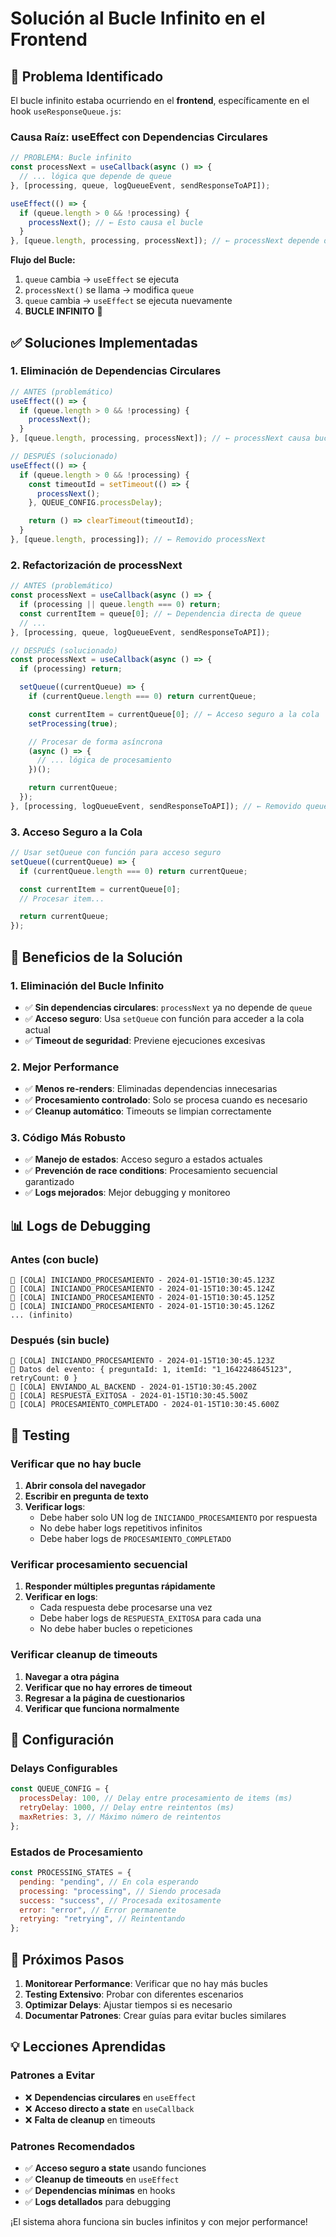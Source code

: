 # Solución al Bucle Infinito en el Frontend

## 🚨 Problema Identificado

El bucle infinito estaba ocurriendo en el **frontend**, específicamente en el hook `useResponseQueue.js`:

### **Causa Raíz: useEffect con Dependencias Circulares**

```javascript
// PROBLEMA: Bucle infinito
const processNext = useCallback(async () => {
  // ... lógica que depende de queue
}, [processing, queue, logQueueEvent, sendResponseToAPI]);

useEffect(() => {
  if (queue.length > 0 && !processing) {
    processNext(); // ← Esto causa el bucle
  }
}, [queue.length, processing, processNext]); // ← processNext depende de queue
```

**Flujo del Bucle:**

1. `queue` cambia → `useEffect` se ejecuta
2. `processNext()` se llama → modifica `queue`
3. `queue` cambia → `useEffect` se ejecuta nuevamente
4. **BUCLE INFINITO** 🔄

## ✅ Soluciones Implementadas

### 1. **Eliminación de Dependencias Circulares**

```javascript
// ANTES (problemático)
useEffect(() => {
  if (queue.length > 0 && !processing) {
    processNext();
  }
}, [queue.length, processing, processNext]); // ← processNext causa bucle

// DESPUÉS (solucionado)
useEffect(() => {
  if (queue.length > 0 && !processing) {
    const timeoutId = setTimeout(() => {
      processNext();
    }, QUEUE_CONFIG.processDelay);

    return () => clearTimeout(timeoutId);
  }
}, [queue.length, processing]); // ← Removido processNext
```

### 2. **Refactorización de processNext**

```javascript
// ANTES (problemático)
const processNext = useCallback(async () => {
  if (processing || queue.length === 0) return;
  const currentItem = queue[0]; // ← Dependencia directa de queue
  // ...
}, [processing, queue, logQueueEvent, sendResponseToAPI]);

// DESPUÉS (solucionado)
const processNext = useCallback(async () => {
  if (processing) return;

  setQueue((currentQueue) => {
    if (currentQueue.length === 0) return currentQueue;

    const currentItem = currentQueue[0]; // ← Acceso seguro a la cola
    setProcessing(true);

    // Procesar de forma asíncrona
    (async () => {
      // ... lógica de procesamiento
    })();

    return currentQueue;
  });
}, [processing, logQueueEvent, sendResponseToAPI]); // ← Removido queue
```

### 3. **Acceso Seguro a la Cola**

```javascript
// Usar setQueue con función para acceso seguro
setQueue((currentQueue) => {
  if (currentQueue.length === 0) return currentQueue;

  const currentItem = currentQueue[0];
  // Procesar item...

  return currentQueue;
});
```

## 🎯 Beneficios de la Solución

### **1. Eliminación del Bucle Infinito**

- ✅ **Sin dependencias circulares**: `processNext` ya no depende de `queue`
- ✅ **Acceso seguro**: Usa `setQueue` con función para acceder a la cola actual
- ✅ **Timeout de seguridad**: Previene ejecuciones excesivas

### **2. Mejor Performance**

- ✅ **Menos re-renders**: Eliminadas dependencias innecesarias
- ✅ **Procesamiento controlado**: Solo se procesa cuando es necesario
- ✅ **Cleanup automático**: Timeouts se limpian correctamente

### **3. Código Más Robusto**

- ✅ **Manejo de estados**: Acceso seguro a estados actuales
- ✅ **Prevención de race conditions**: Procesamiento secuencial garantizado
- ✅ **Logs mejorados**: Mejor debugging y monitoreo

## 📊 Logs de Debugging

### **Antes (con bucle)**

```
🔄 [COLA] INICIANDO_PROCESAMIENTO - 2024-01-15T10:30:45.123Z
🔄 [COLA] INICIANDO_PROCESAMIENTO - 2024-01-15T10:30:45.124Z
🔄 [COLA] INICIANDO_PROCESAMIENTO - 2024-01-15T10:30:45.125Z
🔄 [COLA] INICIANDO_PROCESAMIENTO - 2024-01-15T10:30:45.126Z
... (infinito)
```

### **Después (sin bucle)**

```
🔄 [COLA] INICIANDO_PROCESAMIENTO - 2024-01-15T10:30:45.123Z
📝 Datos del evento: { preguntaId: 1, itemId: "1_1642248645123", retryCount: 0 }
🔄 [COLA] ENVIANDO_AL_BACKEND - 2024-01-15T10:30:45.200Z
🔄 [COLA] RESPUESTA_EXITOSA - 2024-01-15T10:30:45.500Z
🔄 [COLA] PROCESAMIENTO_COMPLETADO - 2024-01-15T10:30:45.600Z
```

## 🧪 Testing

### **Verificar que no hay bucle**

1. **Abrir consola del navegador**
2. **Escribir en pregunta de texto**
3. **Verificar logs**:
   - Debe haber solo UN log de `INICIANDO_PROCESAMIENTO` por respuesta
   - No debe haber logs repetitivos infinitos
   - Debe haber logs de `PROCESAMIENTO_COMPLETADO`

### **Verificar procesamiento secuencial**

1. **Responder múltiples preguntas rápidamente**
2. **Verificar en logs**:
   - Cada respuesta debe procesarse una vez
   - Debe haber logs de `RESPUESTA_EXITOSA` para cada una
   - No debe haber bucles o repeticiones

### **Verificar cleanup de timeouts**

1. **Navegar a otra página**
2. **Verificar que no hay errores de timeout**
3. **Regresar a la página de cuestionarios**
4. **Verificar que funciona normalmente**

## 🔧 Configuración

### **Delays Configurables**

```javascript
const QUEUE_CONFIG = {
  processDelay: 100, // Delay entre procesamiento de items (ms)
  retryDelay: 1000, // Delay entre reintentos (ms)
  maxRetries: 3, // Máximo número de reintentos
};
```

### **Estados de Procesamiento**

```javascript
const PROCESSING_STATES = {
  pending: "pending", // En cola esperando
  processing: "processing", // Siendo procesada
  success: "success", // Procesada exitosamente
  error: "error", // Error permanente
  retrying: "retrying", // Reintentando
};
```

## 🚀 Próximos Pasos

1. **Monitorear Performance**: Verificar que no hay más bucles
2. **Testing Extensivo**: Probar con diferentes escenarios
3. **Optimizar Delays**: Ajustar tiempos si es necesario
4. **Documentar Patrones**: Crear guías para evitar bucles similares

## 💡 Lecciones Aprendidas

### **Patrones a Evitar**

- ❌ **Dependencias circulares** en `useEffect`
- ❌ **Acceso directo a state** en `useCallback`
- ❌ **Falta de cleanup** en timeouts

### **Patrones Recomendados**

- ✅ **Acceso seguro a state** usando funciones
- ✅ **Cleanup de timeouts** en `useEffect`
- ✅ **Dependencias mínimas** en hooks
- ✅ **Logs detallados** para debugging

¡El sistema ahora funciona sin bucles infinitos y con mejor performance!
